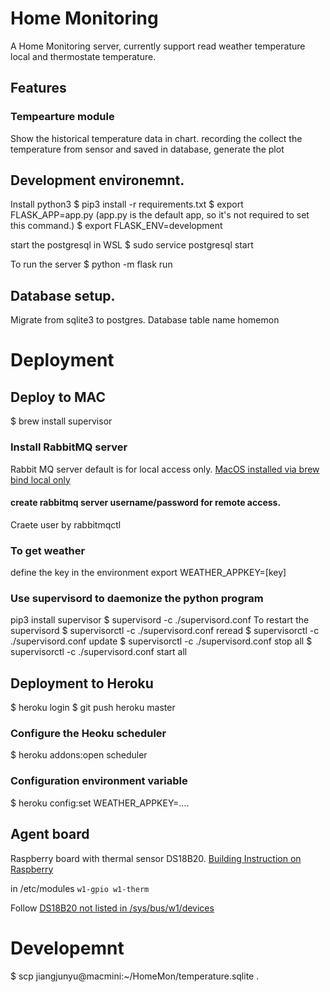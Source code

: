 # Home Monitoring

A Home Monitoring server, currently support read weather temperature local and thermostate temperature.

## Features
### Tempearture module
Show the historical temperature data in chart.
recording the collect the temperature from sensor and saved in database, generate the plot


## Development environemnt.
Install python3
$ pip3 install -r requirements.txt
$ export FLASK_APP=app.py (app.py is the default app, so it's not required to set this command.)
$ export FLASK_ENV=development

start the postgresql in WSL
$ sudo service postgresql start

To run the server
$ python -m flask run

## Database setup.
Migrate from sqlite3 to postgres.
Database table name homemon


# Deployment

## Deploy to MAC
$ brew install supervisor

### Install RabbitMQ server
Rabbit MQ server default is for local access only.
[MacOS installed via brew bind local only](https://superuser.com/questions/464311/open-port-5672-tcp-for-access-to-rabbitmq-on-mac/516469#516469)

#### create rabbitmq server username/password for remote access.
Craete user by rabbitmqctl 

### To get weather
define the key in the environment
export WEATHER_APPKEY=[key]

### Use supervisord to daemonize the python program
pip3 install supervisor
$ supervisord -c ./supervisord.conf
To restart the supervisord
$ supervisorctl -c ./supervisord.conf reread
$ supervisorctl -c ./supervisord.conf update
$ supervisorctl -c ./supervisord.conf stop all
$ supervisorctl -c ./supervisord.conf start all


## Deployment to Heroku
$ heroku login
$ git push heroku master

### Configure the Heoku scheduler
$ heroku addons:open scheduler

### Configuration environment variable

$ heroku config:set WEATHER_APPKEY=....


## Agent board
Raspberry board with thermal sensor DS18B20.
[Building Instruction on Raspberry](http://www.cl.cam.ac.uk/projects/raspberrypi/tutorials/temperature/)

in /etc/modules
`w1-gpio
w1-therm`

Follow [DS18B20 not listed in /sys/bus/w1/devices](http://raspberrypi.stackexchange.com/questions/26623/ds18b20-not-listed-in-sys-bus-w1-devices)


# Developemnt 
$ scp jiangjunyu@macmini:~/HomeMon/temperature.sqlite .



